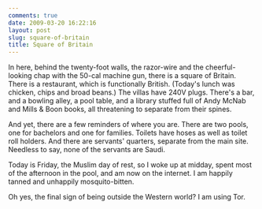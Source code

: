 ```yaml
---
comments: true
date: 2009-03-20 16:22:16
layout: post
slug: square-of-britain
title: Square of Britain
---
```


In here, behind the twenty-foot walls, the razor-wire and the cheerful-looking chap with the 50-cal machine gun, there is a square of Britain.  There is a restaurant, which is functionally British.  (Today's lunch was chicken, chips and broad beans.)  The villas have 240V plugs.  There's a bar, and a bowling alley, a pool table, and a library stuffed full of Andy McNab and Mills & Boon books, all threatening to separate from their spines.

And yet, there are a few reminders of where you are.  There are two pools, one for bachelors and one for families.  Toilets have hoses as well as toilet roll holders.  And there are servants' quarters, separate from the main site.  Needless to say, none of the servants are Saudi.

Today is Friday, the Muslim day of rest, so I woke up at midday, spent most of the afternoon in the pool, and am now on the internet.  I am happily tanned and unhappily mosquito-bitten.

Oh yes, the final sign of being outside the Western world?  I am using Tor.
